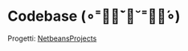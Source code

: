 # Codebase (∘⁼̴⃙̀˘︷˘⁼̴⃙́∘)

Progetti: [NetbeansProjects](https://github.com/herfost/NetBeansProjects)